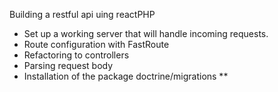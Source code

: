 Building a restful api uing reactPHP
 
  * Set up a working server 
    that will handle incoming requests.
  * Route configuration 
    with FastRoute 
  * Refactoring to controllers
  * Parsing request body
  * Installation of the package doctrine/migrations
    ** 